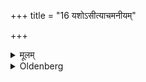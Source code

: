 +++
title = "16 यशोऽसीत्याचमनीयम्"

+++

<details><summary>मूलम्</summary>

यशोऽसीत्याचमनीयम् १६
</details>

<details><summary>Oldenberg</summary>

16. Having drunk more of it a fourth time silently he should give the remainder to a Brāhmaṇa.
</details>
